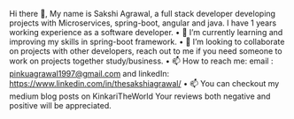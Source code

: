 Hi there 👋,
My name is Sakshi Agrawal, a full stack developer developing projects with  Microservices, spring-boot, angular and java. I have 1 years working experience as a software developer.
	• 🔭 I’m currently learning and improving my skills in spring-boot framework.
	• 👯 I’m looking to collaborate on projects with other developers, reach out to me if you need someone to work on projects together study/business.
	• 📫 How to reach me: email : pinkuagrawal1997@gmail.com and linkedIn:  https://www.linkedin.com/in/thesakshiagrawal/
	• 📫 You can checkout my medium blog posts on KinkariTheWorld Your reviews both negative and positive will be appreciated.
